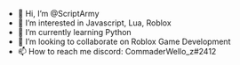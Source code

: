 - 👋 Hi, I’m @ScriptArmy
- 👀 I’m interested in Javascript, Lua, Roblox
- 🌱 I’m currently learning Python
- 💞️ I’m looking to collaborate on Roblox Game Development
- 📫 How to reach me discord: CommaderWello_z#2412

<!---
ScriptArmy/ScriptArmy is a ✨ special ✨ repository because its `README.md` (this file) appears on your GitHub profile.
You can click the Preview link to take a look at your changes.
--->
